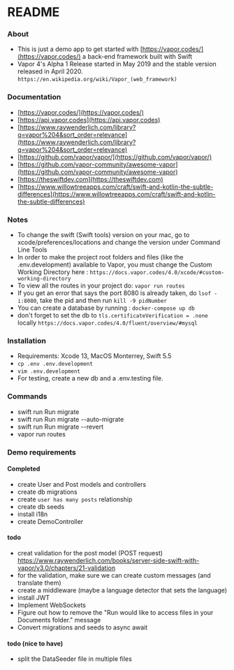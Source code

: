 # README

### About
- This is just a demo app to get started with [https://vapor.codes/](https://vapor.codes/) a back-end framework built with Swift
- Vapor 4's Alpha 1 Release started in May 2019 and the stable version released in April 2020. `https://en.wikipedia.org/wiki/Vapor_(web_framework)`

### Documentation
- [https://vapor.codes/](https://vapor.codes/)
- [https://api.vapor.codes](https://api.vapor.codes)
- [https://www.raywenderlich.com/library?q=vapor%204&sort_order=relevance](https://www.raywenderlich.com/library?q=vapor%204&sort_order=relevance)
- [https://github.com/vapor/vapor/](https://github.com/vapor/vapor/)
- [https://github.com/vapor-community/awesome-vapor](https://github.com/vapor-community/awesome-vapor)
- [https://theswiftdev.com](https://theswiftdev.com)
- [https://www.willowtreeapps.com/craft/swift-and-kotlin-the-subtle-differences](https://www.willowtreeapps.com/craft/swift-and-kotlin-the-subtle-differences)

### Notes
- To change the swift (Swift tools) version on your mac, go to xcode/preferences/locations and change the version under Command Line Tools
- In order to make the project root folders and files (like the .env.development) available to Vapor, you must change the Custom Working Directory here : `https://docs.vapor.codes/4.0/xcode/#custom-working-directory`
- To view all the routes in your project do: `vapor run routes`
- If you get an error that says the port 8080 is already taken, do `lsof -i:8080`, take the pid and then run `kill -9 pidNumber`
- You can create a database by running : `docker-compose up db`
- don't forget to set the db to `tls.certificateVerification = .none` locally `https://docs.vapor.codes/4.0/fluent/overview/#mysql`

### Installation
- Requirements: Xcode 13, MacOS Monterrey, Swift 5.5
- `cp .env .env.development`
- `vim .env.development`
- For testing, create a new db and a .env.testing file.


### Commands
- swift run Run migrate
- swift run Run migrate --auto-migrate
- swift run Run migrate --revert
- vapor run routes


### Demo requirements
#### Completed
- create User and Post models and controllers
- create db migrations
- create `user has many posts` relationship
- create db seeds
- install i18n
- create DemoController

#### todo
- creat validation for the post model (POST request) https://www.raywenderlich.com/books/server-side-swift-with-vapor/v3.0/chapters/21-validation
- for the validation, make sure we can create custom messages (and translate them)
- create a middleware (maybe a language detector that sets the language)
- install JWT
- Implement WebSockets
- Figure out how to remove the "Run would like to access files in your Documents folder." message
- Convert migrations and seeds to async await


#### todo (nice to have)
- split the DataSeeder file in multiple files  
